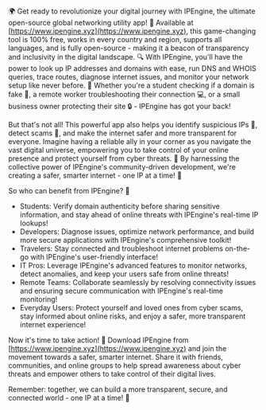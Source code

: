 🌍 Get ready to revolutionize your digital journey with IPEngine, the ultimate open-source global networking utility app! 🚀 Available at [https://www.ipengine.xyz](https://www.ipengine.xyz), this game-changing tool is 100% free, works in every country and region, supports all languages, and is fully open-source - making it a beacon of transparency and inclusivity in the digital landscape. 🔍 With IPEngine, you'll have the power to look up IP addresses and domains with ease, run DNS and WHOIS queries, trace routes, diagnose internet issues, and monitor your network setup like never before. 📡 Whether you're a student checking if a domain is fake 🤔, a remote worker troubleshooting their connection 💻, or a small business owner protecting their site 🔒 - IPEngine has got your back!

But that's not all! This powerful app also helps you identify suspicious IPs 👀, detect scams 🚫, and make the internet safer and more transparent for everyone. Imagine having a reliable ally in your corner as you navigate the vast digital universe, empowering you to take control of your online presence and protect yourself from cyber threats. 💪 By harnessing the collective power of IPEngine's community-driven development, we're creating a safer, smarter internet - one IP at a time! 🌟

So who can benefit from IPEngine? 🤔

* Students: Verify domain authenticity before sharing sensitive information, and stay ahead of online threats with IPEngine's real-time IP lookups!
* Developers: Diagnose issues, optimize network performance, and build more secure applications with IPEngine's comprehensive toolkit!
* Travelers: Stay connected and troubleshoot internet problems on-the-go with IPEngine's user-friendly interface!
* IT Pros: Leverage IPEngine's advanced features to monitor networks, detect anomalies, and keep your users safe from online threats!
* Remote Teams: Collaborate seamlessly by resolving connectivity issues and ensuring secure communication with IPEngine's real-time monitoring!
* Everyday Users: Protect yourself and loved ones from cyber scams, stay informed about online risks, and enjoy a safer, more transparent internet experience!

Now it's time to take action! 🚀 Download IPEngine from [https://www.ipengine.xyz](https://www.ipengine.xyz) and join the movement towards a safer, smarter internet. Share it with friends, communities, and online groups to help spread awareness about cyber threats and empower others to take control of their digital lives.

Remember: together, we can build a more transparent, secure, and connected world - one IP at a time! 💪